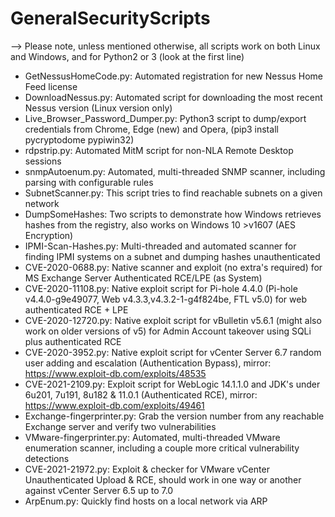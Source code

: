 # GeneralSecurityScripts
--> Please note, unless mentioned otherwise, all scripts work on both Linux and Windows, and for Python2 or 3 (look at the first line)
* GetNessusHomeCode.py: Automated registration for new Nessus Home Feed license
* DownloadNessus.py: Automated script for downloading the most recent Nessus version (Linux version only)
* Live_Browser_Password_Dumper.py: Python3 script to dump/export credentials from Chrome, Edge (new) and Opera, (pip3 install pycryptodome pypiwin32)
* rdpstrip.py: Automated MitM script for non-NLA Remote Desktop sessions
* snmpAutoenum.py: Automated, multi-threaded SNMP scanner, including parsing with configurable rules
* SubnetScanner.py: This script tries to find reachable subnets on a given network
* DumpSomeHashes: Two scripts to demonstrate how Windows retrieves hashes from the registry, also works on Windows 10 >v1607 (AES Encryption)
* IPMI-Scan-Hashes.py: Multi-threaded and automated scanner for finding IPMI systems on a subnet and dumping hashes unauthenticated
* CVE-2020-0688.py: Native scanner and exploit (no extra's required) for MS Exchange Server Authenticated RCE/LPE (as System)
* CVE-2020-11108.py: Native exploit script for Pi-hole 4.4.0 (Pi-hole v4.4.0-g9e49077, Web v4.3.3,v4.3.2-1-g4f824be, FTL v5.0) for web authenticated RCE + LPE
* CVE-2020-12720.py: Native exploit script for vBulletin v5.6.1 (might also work on older versions of v5) for Admin Account takeover using SQLi plus authenticated RCE
* CVE-2020-3952.py: Native exploit script for vCenter Server 6.7 random user adding and escalation (Authentication Bypass), mirror: 
https://www.exploit-db.com/exploits/48535
* CVE-2021-2109.py: Exploit script for WebLogic 14.1.1.0 and JDK's under 6u201, 7u191, 8u182 & 11.0.1 (Authenticated RCE), mirror: https://www.exploit-db.com/exploits/49461
* Exchange-fingerprinter.py: Grab the version number from any reachable Exchange server and verify two vulnerabilities
* VMware-fingerprinter.py: Automated, multi-threaded VMware enumeration scanner, including a couple more critical vulnerability detections
* CVE-2021-21972.py: Exploit & checker for VMware vCenter Unauthenticated Upload & RCE, should work in one way or another against vCenter Server 6.5 up to 7.0
* ArpEnum.py: Quickly find hosts on a local network via ARP
